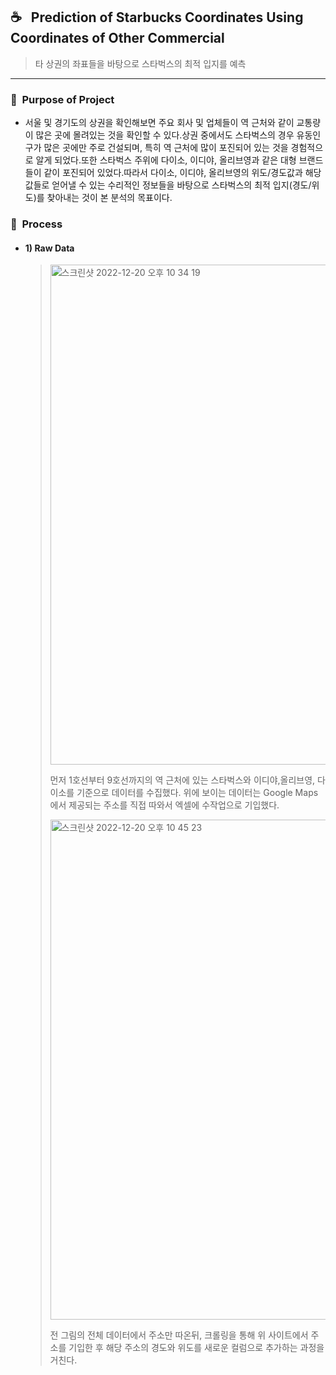 ## ☕️&nbsp;&nbsp;&nbsp;Prediction of Starbucks Coordinates Using Coordinates of Other Commercial
> 타 상권의 좌표들을 바탕으로 스타벅스의 최적 입지를 예측
---

### 📌&nbsp;&nbsp;Purpose of Project
- 서울 및 경기도의 상권을 확인해보면 주요 회사 및 업체들이 역 근처와 같이 교통량이 많은 곳에 몰려있는 것을 확인할 수 있다.상권 중에서도 스타벅스의 경우 유동인구가 많은 곳에만 주로 건설되며, 특히 역 근처에 많이 포진되어 있는 것을 경험적으로 알게 되었다.또한 스타벅스 주위에 다이소, 이디야, 올리브영과 같은 대형 브랜드들이 같이 포진되어 있었다.따라서 다이소, 이디야, 올리브영의 위도/경도값과 해당 값들로 얻어낼 수 있는 수리적인 정보들을 바탕으로 스타벅스의 최적 입지(경도/위도)를 찾아내는 것이 본 분석의 목표이다.

### 📌&nbsp;&nbsp;Process
- #### 1) Raw Data
  > <img width="800" alt="스크린샷 2022-12-20 오후 10 34 19" src="https://user-images.githubusercontent.com/96717686/208679458-90e51837-a9c1-4c7e-9a16-5893c5aab9b8.png"></br>
  >
  > 먼저 1호선부터 9호선까지의 역 근처에 있는 스타벅스와 이디야,올리브영, 다이소를 기준으로 데이터를 수집했다. 위에 보이는 데이터는 Google Maps에서 제공되는 주소를 직접 따와서 엑셀에 수작업으로 기입했다.</br>
  > 
  > <img width="800" alt="스크린샷 2022-12-20 오후 10 45 23" src="https://user-images.githubusercontent.com/96717686/208693252-5d7f1965-6976-424d-8dcd-11844e133a09.png"></br>
  >
  > 전 그림의 전체 데이터에서 주소만 따온뒤, 크롤링을 통해 위 사이트에서 주소를 기입한 후 해당 주소의 경도와 위도를 새로운 컬럼으로 추가하는 과정을 거친다. 

